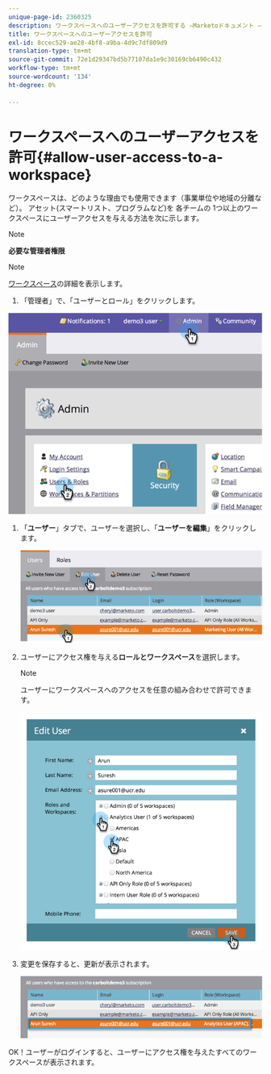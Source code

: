 ```yaml
---
unique-page-id: 2360325
description: ワークスペースへのユーザーアクセスを許可する —Marketoドキュメント — 製品ドキュメント
title: ワークスペースへのユーザーアクセスを許可
exl-id: 8ccec529-ae28-4bf8-a9ba-4d9c7df809d9
translation-type: tm+mt
source-git-commit: 72e1d29347bd5b77107da1e9c30169cb6490c432
workflow-type: tm+mt
source-wordcount: '134'
ht-degree: 0%

---
```


# ワークスペースへのユーザーアクセスを許可{#allow-user-access-to-a-workspace}

ワークスペースは、どのような理由でも使用できます（事業単位や地域の分離など）。 アセット(スマートリスト、プログラムなど)を 各チームの 1つ以上のワークスペースにユーザーアクセスを与える方法を次に示します。

>[!NOTE]
>
>**必要な管理者権限**

>[!NOTE]
>
>[ワークスペース](/help/marketo/product-docs/administration/workspaces-and-person-partitions/understanding-workspaces-and-person-partitions.md)の詳細を表示します。

1. 「管理者」で、「ユーザーとロール」をクリックします。

![](assets/image2014-9-17-11-3a2-3a32.png)

1. 「**ユーザー**」タブで、ユーザーを選択し、「**ユーザーを編集**」をクリックします。

   ![](assets/image2014-9-17-11-3a2-3a46.png)

1. ユーザーにアクセス権を与える&#x200B;**ロールとワークスペース**&#x200B;を選択します。

   >[!NOTE]
   >
   >ユーザーにワークスペースへのアクセスを任意の組み合わせで許可できます。

   ![](assets/image2014-9-17-11-3a3-3a16.png)

1. 変更を保存すると、更新が表示されます。

   ![](assets/image2014-9-17-11-3a3-3a31.png)

OK！ユーザーがログインすると、ユーザーにアクセス権を与えたすべてのワークスペースが表示されます。
